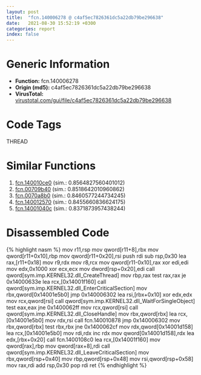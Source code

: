 ```yaml
---
layout: post
title:  "fcn.140006278 @ c4af5ec7826361dc5a22db79be296638"
date:   2021-08-30 15:52:19 +0300
categories: report
index: false
---
```


# Generic Information
- **Function:** fcn.140006278
- **Origin (md5):** c4af5ec7826361dc5a22db79be296638
- **VirusTotal:** [virustotal.com/gui/file/c4af5ec7826361dc5a22db79be296638][virustotal_ref]

# Code Tags
<span class="tag" id="THREAD">THREAD</span>


# Similar Functions

1. [fcn.140010ce0][similar_1_ref] (sim.: 0.8564827560401012)
2. [fcn.00709b40][similar_2_ref] (sim.: 0.8518642010960862)
3. [fcn.0070a8b0][similar_3_ref] (sim.: 0.8460577244734245)
4. [fcn.140012570][similar_4_ref] (sim.: 0.8455660836624175)
5. [fcn.14001040c][similar_5_ref] (sim.: 0.8371873957438244)


# Disassembled Code

{% highlight nasm %}
mov r11,rsp
mov qword[r11+8],rbx
mov qword[r11+0x10],rbp
mov qword[r11+0x20],rsi
push rdi
sub rsp,0x30
lea rax,[r11+0x18]
mov r9,rdx
mov r8,rcx
mov qword[r11-0x10],rax
xor edi,edi
mov edx,0x1000
xor ecx,ecx
mov dword[rsp+0x20],edi
call qword[sym.imp.KERNEL32.dll_CreateThread]
mov rbp,rax
test rax,rax
je 0x14000633e
lea rcx,[0x14001f160]
call qword[sym.imp.KERNEL32.dll_EnterCriticalSection]
mov rbx,qword[0x14001e5b0]
jmp 0x140006302
lea rsi,[rbx+0x10]
xor edx,edx
mov rcx,qword[rsi]
call qword[sym.imp.KERNEL32.dll_WaitForSingleObject]
test eax,eax
jne 0x1400062ff
mov rcx,qword[rsi]
call qword[sym.imp.KERNEL32.dll_CloseHandle]
mov rbx,qword[rbx]
lea rcx,[0x14001e5b0]
mov rdx,rsi
call fcn.140010878
jmp 0x140006302
mov rbx,qword[rbx]
test rbx,rbx
jne 0x1400062cf
mov rdx,qword[0x14001d158]
lea rcx,[0x14001e5b0]
mov rdi,rdx
inc rdx
mov qword[0x14001d158],rdx
lea edx,[rbx+0x20]
call fcn.1400108c0
lea rcx,[0x14001f160]
mov qword[rax],rbp
mov qword[rax+8],rdi
call qword[sym.imp.KERNEL32.dll_LeaveCriticalSection]
mov rbx,qword[rsp+0x40]
mov rbp,qword[rsp+0x48]
mov rsi,qword[rsp+0x58]
mov rax,rdi
add rsp,0x30
pop rdi
ret
{% endhighlight %}


[similar_1_ref]: /report/fcn.140010ce0@c4af5ec7826361dc5a22db79be296638
[similar_2_ref]: /report/fcn.00709b40@a5905e3c253c25bbaf727a1a18fe8ed1
[similar_3_ref]: /report/fcn.0070a8b0@a5905e3c253c25bbaf727a1a18fe8ed1
[similar_4_ref]: /report/fcn.140012570@aa94a542c4d350c292b6898de288bcf0
[similar_5_ref]: /report/fcn.14001040c@c4af5ec7826361dc5a22db79be296638
[virustotal_ref]: https://www.virustotal.com/gui/file/c4af5ec7826361dc5a22db79be296638